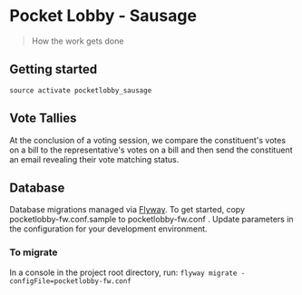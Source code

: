 # Pocket Lobby - Sausage

> How the work gets done

## Getting started

`source activate pocketlobby_sausage`

## Vote Tallies

At the conclusion of a voting session, we compare the constituent's
votes on a bill to the representative's votes on a bill and then send
the constituent an email revealing their vote matching status.

## Database

Database migrations managed via [Flyway](https://flywaydb.org/). To get
started, copy pocketlobby-fw.conf.sample to pocketlobby-fw.conf . Update
parameters in the configuration for your development environment.

### To migrate

In a console in the project root directory, run:
`flyway migrate -configFile=pocketlobby-fw.conf`
